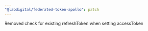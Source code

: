 ```yaml
---
"@labdigital/federated-token-apollo": patch
---
```


Removed check for existing refreshToken when setting accessToken
